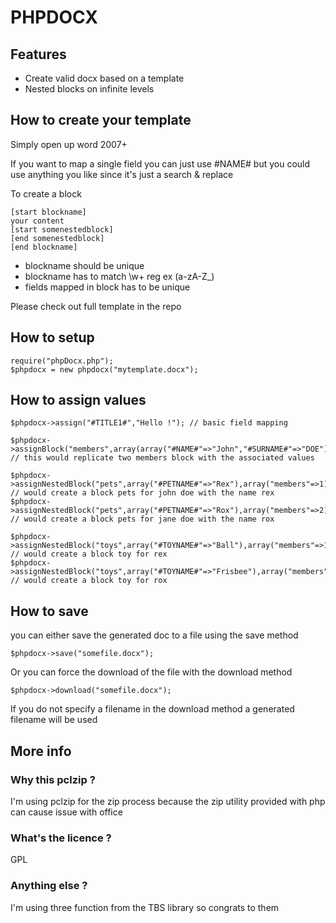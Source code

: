 PHPDOCX
=======

Features
--------

+ Create valid docx based on a template
+ Nested blocks on infinite levels
    
How to create your template
---------------------------

Simply open up word 2007+

If you want to map a single field you can just use #NAME# but you could use anything you like since it's just a search & replace

To create a block

	[start blockname]
	your content
	[start somenestedblock]
	[end somenestedblock]
	[end blockname]

+ blockname should be unique
+ blockname has to match \w+ reg ex (a-zA-Z_)
+ fields mapped in block has to be unique

Please check out full template in the repo


How to setup
------------

	require("phpDocx.php");
	$phpdocx = new phpdocx("mytemplate.docx");

How to assign values
--------------------

	$phpdocx->assign("#TITLE1#","Hello !"); // basic field mapping

	$phpdocx->assignBlock("members",array(array("#NAME#"=>"John","#SURNAME#"=>"DOE"),array("#NAME#"=>"Jane","#SURNAME#"=>"DOE"))); // this would replicate two members block with the associated values

	$phpdocx->assignNestedBlock("pets",array("#PETNAME#"=>"Rex"),array("members"=>1)); // would create a block pets for john doe with the name rex
	$phpdocx->assignNestedBlock("pets",array("#PETNAME#"=>"Rox"),array("members"=>2)); // would create a block pets for jane doe with the name rox

	$phpdocx->assignNestedBlock("toys",array("#TOYNAME#"=>"Ball"),array("members"=>1,"pets"=>1)); // would create a block toy for rex
	$phpdocx->assignNestedBlock("toys",array("#TOYNAME#"=>"Frisbee"),array("members"=>2,"pets"=>1)); // would create a block toy for rox

How to save
-----------
you can either save the generated doc to a file using the save method

	$phpdocx->save("somefile.docx");
	
Or you can force the download of the file with the download method
	
	$phpdocx->download("somefile.docx");
	
If you do not specify a filename in the download method a generated filename will be used
	
	
More info
---------


### Why this pclzip ?


I'm using pclzip for the zip process because the zip utility provided with php can cause issue with office


### What's the licence ?

GPL

### Anything else ?

I'm using three function from the TBS library so congrats to them




